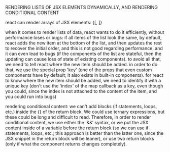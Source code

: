 RENDERING LISTS OF JSX ELEMENTS DYNAMICALLY, AND RENDERING CONDITIONAL CONTENT

react can render arrays of JSX elements:
{[<Card/>, <Card/>]}

when it comes to render lists of data, react wants to do it efficiently, without performance loses or bugs: if all items of the list look the same, by default, react adds the new item at the bottom of the list, and then updates the rest to recover the initial order, and this is not good regarding performance, and it can even lead to bugs (if the components of the list are stateful, then the updating can cause loss of state of existing components). to avoid all that, we need to tell react where the new item should be added. in order to do that, we use the special prop 'key' (one of the props that even custom components have by default; it also exists in built-in components). for react to know where the new item should be added, we need to identify it with a unique key (don't use the 'index' of the map callback as a key, even though you could, since the index is not attached to the content of the item, and you could run into bugs)

rendering conditional content: we can't add blocks (if statements, loops, etc.) inside the {} of the return block. We could use ternary expressions, but these could be long and difficult to read. Therefore, in order to render conditional content, we use either the '&&' syntax, or we put the JSX content inside of a variable before the return block (so we can use if statements, loops, etc.; this approach is better than the latter one, since the JSX snippet in the return block will be leaner), or use two return blocks (only if what the component returns changes completely).
